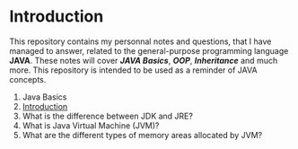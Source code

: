 # Introduction
This repository contains my personnal notes and questions, that I have managed to answer, related to the general-purpose programming language __JAVA__. These notes will cover ___JAVA Basics___, ___OOP___, ___Inheritance___ and much more. This repository is intended to be used as a reminder of JAVA concepts.
1. Java Basics
  1. [Introduction](#Introduction)
  2. What is the difference between JDK and JRE?
  3. What is Java Virtual Machine (JVM)?
  4. What are the different types of memory areas allocated by JVM?
